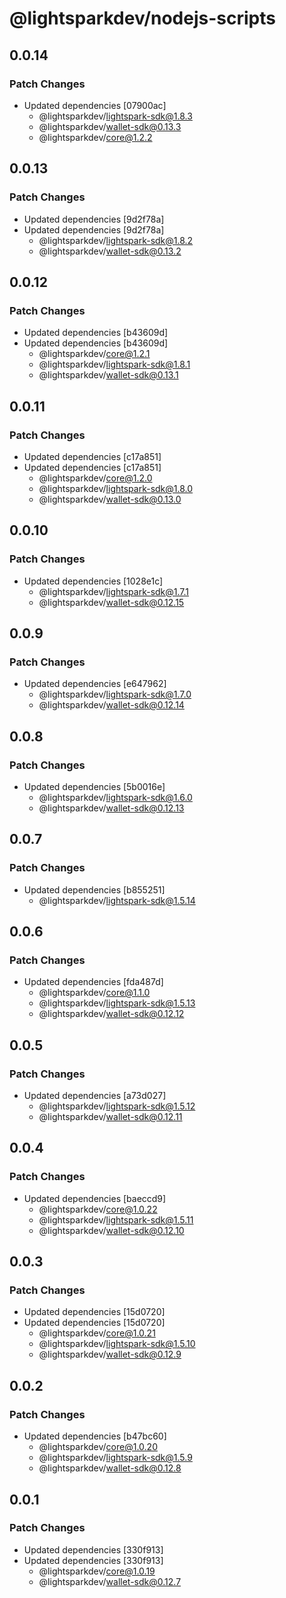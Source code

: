 # @lightsparkdev/nodejs-scripts

## 0.0.14

### Patch Changes

- Updated dependencies [07900ac]
  - @lightsparkdev/lightspark-sdk@1.8.3
  - @lightsparkdev/wallet-sdk@0.13.3
  - @lightsparkdev/core@1.2.2

## 0.0.13

### Patch Changes

- Updated dependencies [9d2f78a]
- Updated dependencies [9d2f78a]
  - @lightsparkdev/lightspark-sdk@1.8.2
  - @lightsparkdev/wallet-sdk@0.13.2

## 0.0.12

### Patch Changes

- Updated dependencies [b43609d]
- Updated dependencies [b43609d]
  - @lightsparkdev/core@1.2.1
  - @lightsparkdev/lightspark-sdk@1.8.1
  - @lightsparkdev/wallet-sdk@0.13.1

## 0.0.11

### Patch Changes

- Updated dependencies [c17a851]
- Updated dependencies [c17a851]
  - @lightsparkdev/core@1.2.0
  - @lightsparkdev/lightspark-sdk@1.8.0
  - @lightsparkdev/wallet-sdk@0.13.0

## 0.0.10

### Patch Changes

- Updated dependencies [1028e1c]
  - @lightsparkdev/lightspark-sdk@1.7.1
  - @lightsparkdev/wallet-sdk@0.12.15

## 0.0.9

### Patch Changes

- Updated dependencies [e647962]
  - @lightsparkdev/lightspark-sdk@1.7.0
  - @lightsparkdev/wallet-sdk@0.12.14

## 0.0.8

### Patch Changes

- Updated dependencies [5b0016e]
  - @lightsparkdev/lightspark-sdk@1.6.0
  - @lightsparkdev/wallet-sdk@0.12.13

## 0.0.7

### Patch Changes

- Updated dependencies [b855251]
  - @lightsparkdev/lightspark-sdk@1.5.14

## 0.0.6

### Patch Changes

- Updated dependencies [fda487d]
  - @lightsparkdev/core@1.1.0
  - @lightsparkdev/lightspark-sdk@1.5.13
  - @lightsparkdev/wallet-sdk@0.12.12

## 0.0.5

### Patch Changes

- Updated dependencies [a73d027]
  - @lightsparkdev/lightspark-sdk@1.5.12
  - @lightsparkdev/wallet-sdk@0.12.11

## 0.0.4

### Patch Changes

- Updated dependencies [baeccd9]
  - @lightsparkdev/core@1.0.22
  - @lightsparkdev/lightspark-sdk@1.5.11
  - @lightsparkdev/wallet-sdk@0.12.10

## 0.0.3

### Patch Changes

- Updated dependencies [15d0720]
- Updated dependencies [15d0720]
  - @lightsparkdev/core@1.0.21
  - @lightsparkdev/lightspark-sdk@1.5.10
  - @lightsparkdev/wallet-sdk@0.12.9

## 0.0.2

### Patch Changes

- Updated dependencies [b47bc60]
  - @lightsparkdev/core@1.0.20
  - @lightsparkdev/lightspark-sdk@1.5.9
  - @lightsparkdev/wallet-sdk@0.12.8

## 0.0.1

### Patch Changes

- Updated dependencies [330f913]
- Updated dependencies [330f913]
  - @lightsparkdev/core@1.0.19
  - @lightsparkdev/wallet-sdk@0.12.7
